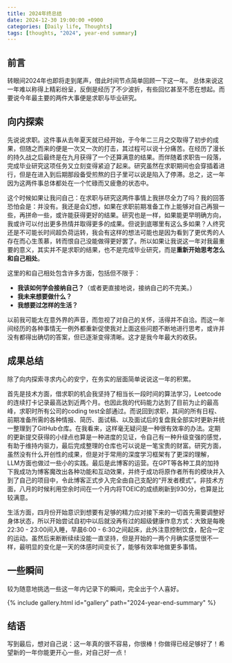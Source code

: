 ```yaml
---
title: 2024年终总结
date: 2024-12-30 19:00:00 +0900
categories: [Daily life, Thoughts]
tags: [thoughts, "2024", year-end summary]
---
```


## 前言

转眼间2024年也即将走到尾声，借此时间节点简单回顾一下这一年。
总体来说这一年难以称得上精彩纷呈，反倒是经历了不少波折，有些回忆甚至不愿在想起。而要说今年最主要的两件大事便是求职与毕业研究。

## 向内探索

先说说求职。这件事从去年夏天就已经开始，于今年二三月之交取得了初步的成果，但随之而来的便是一次又一次的打击，其过程可以说十分痛苦。在经历了漫长的持久战之后最终是在九月获得了一个还算满意的结果。而伴随着求职告一段落，完成毕业研究这项任务又立刻变得紧迫了起来。研究虽然在求职期间也会穿插着进行，但是在进入到后期那段备受煎熬的日子里可以说是陷入了停滞。总之，这一年因为这两件事总体都处在一个忙碌而又疲惫的状态中。

这个时候如果让我问自己：在求职与研究这两件事情上我拼尽全力了吗？我的回答恐怕会是：并没有。我还是会幻想，如果在求职前期准备工作上能够对自己再狠一些，再拼命一些，或许能获得更好的结果。研究也是一样，如果能更早明确方向，我或许可以付出更多热情并取得更多的成果。但说到底哪里有这么多如果？人终究还是不可能长时间超负荷运转，我会有这样的想法可能也是因为看到了更优秀的人存在而心生羡慕，转而恨自己没能做得更好罢了。所以如果让我说这一年对我最重要的意义，其实并不是求职的结果，也不是完成毕业研究，而是**重新开始思考怎么和自己相处**。

这里的和自己相处包含许多方面，包括但不限于：
- **我该如何学会接纳自己？**（或者更直接地说，接纳自己的不完美。）
- **我未来想要做什么？**
- **我想要过怎样的生活？**

以前我可能太在意外界的声音，而忽视了对自己的关怀，活得并不自洽。而这一年间经历的各种事情无一例外都重新促使我对上面这些问题不断地进行思考，或许并没有都得出确切的答案，但已逐渐变得清晰。这才是我今年最大的收获。

## 成果总结

除了向内探索寻求内心的安宁，在务实的层面简单说说这一年的积累。

首先是技术方面，借求职的机会我坚持了相当长一段时间的算法学习，Leetcode的连续打卡记录最高达到近两个月。也因此我的代码能力达到了目前为止的最高峰，求职时所有公司的coding test全部通过。而说回到求职，其间的所有日程、前期准备所需的各种情报、简历、面试稿、以及面试后的复盘我全部实时更新并统一整理到了GitHub仓库。在我看来，这样毫无疑问是一种很有效率的办法。定期的更新提交获得的小绿点也算是一种进度的见证，令自己有一种升级变强的感觉，有助于维持内驱力，最后完成整理的仓库也可以说是一笔宝贵的财富。研究方面，虽然没有什么开创性的成果，但是对于常用的深度学习框架有了更深的理解，LLM方面也做过一些小的实践。最后是此博客的运营。在GPT等各种工具的加持下我成功为博客魔改出各种功能和互动效果，并终于成功将原作者所有的模块并入到了自己的项目中，令此博客正式步入完全由自己支配的“开发者模式”。非技术方面，八月的时候利用空余时间在一个月内将TOEIC的成绩刷新到930分，也算是比较满意。

生活方面，四月份开始意识到想要有足够的精力应对接下来的一切首先需要调整好身体状态，所以开始尝试自初中以后就没再有过的超级健康作息方式：大致是每晚22:30 - 23:00间入睡，早晨6:00 - 6:30之间起床，此外注意控制饮食，配合一定的运动。虽然后来断断续续没能一直坚持，但是开始的一两个月确实感觉很不一样，最明显的变化是一天的体感时间变长了，能够有效率地做更多事情。

## 一些瞬间

较为随意地挑选一些这一年内记录下的瞬间，完全出于个人喜好。

{% include gallery.html id="gallery" path="2024-year-end-summary" %}

## 结语

写到最后，想对自己说：这一年真的很不容易，你很棒！你做得已经足够好了！希望新的一年你能更开心一些，对自己好一点！